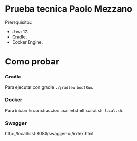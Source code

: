 # Prueba tecnica Paolo Mezzano

Prerequisitos:

* Java 17.
* Gradle.
* Docker Engine.

# Como probar
### Gradle
Para ejecutar con gradle `./gradlew bootRun`.

### Docker
Para iniciar la construccion usar el shell script `sh local.sh`.

### Swagger
http://localhost:8080/swagger-ui/index.html